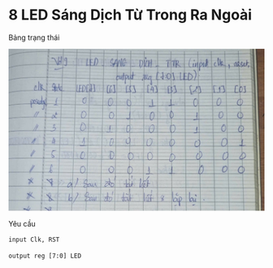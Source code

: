 # 8 LED Sáng Dịch Từ Trong Ra Ngoài

Bảng trạng thái

![Bảng trạng thái](img/image.png)

Yêu cầu

    input Clk, RST

    output reg [7:0] LED
